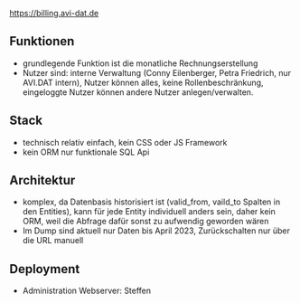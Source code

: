 https://billing.avi-dat.de
## Funktionen

- grundlegende Funktion ist die monatliche Rechnungserstellung
- Nutzer sind: interne Verwaltung (Conny Eilenberger, Petra Friedrich, nur AVI.DAT intern), Nutzer können alles, keine Rollenbeschränkung, eingeloggte Nutzer können andere Nutzer anlegen/verwalten.
## Stack

- technisch relativ einfach, kein CSS oder JS Framework
- kein ORM nur funktionale SQL Api

## Architektur

- komplex, da Datenbasis historisiert ist (valid_from, vaild_to Spalten in den Entities), kann für jede Entity individuell anders sein, daher kein ORM, weil die Abfrage dafür sonst zu aufwendig geworden wären
- Im Dump sind aktuell nur Daten bis April 2023, Zurückschalten nur über die URL manuell

## Deployment

- Administration Webserver: Steffen